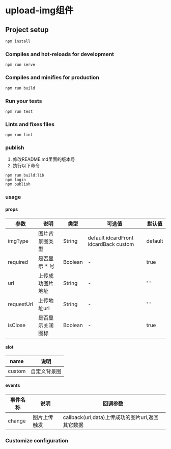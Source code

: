 # upload-img组件

## Project setup
```
npm install
```

### Compiles and hot-reloads for development
```
npm run serve
```

### Compiles and minifies for production
```
npm run build
```

### Run your tests
```
npm run test
```

### Lints and fixes files
```
npm run lint
```

### publish
1. 修改README.md里面的版本号
2. 执行以下命令
```
npm run build:lib
npm login
npm publish
```

### usage

#### props
参数     | 说明       |  类型    | 可选值         |  默认值
-|-|-|-|-
imgType  | 图片背景图类型       | String  | default idcardFront idcardBack custom    | default |
required | 是否显示 * 号        | Boolean | -                                | true |
url      | 上传成功图片地址     | String  | -                                | ' ' |
requestUrl | 上传地址url        | String  | -                                | ' ' |
isClose | 是否显示关闭图标      | Boolean | -                                | true |

#### slot
name     | 说明  
-|-
custom      | 自定义背景图   

#### events
事件名称     | 说明          |  回调参数
-|-|-
change      | 图片上传触发   | callback(url,data)上传成功的图片url,返回其它数据

### Customize configuration
